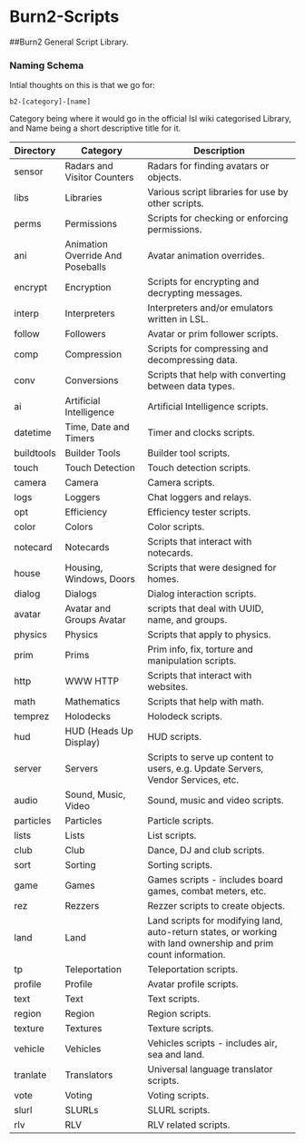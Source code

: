 # Burn2-Scripts

##Burn2 General Script Library.

### Naming Schema

Intial thoughts on this is that we go for:

``` 
b2-[category]-[name]
```
Category being where it would go in the official lsl wiki categorised Library, and Name being a short descriptive title for it.

| Directory | Category | Description |
| --- | --- | --- |
| sensor | Radars and Visitor Counters |	Radars for finding avatars or objects. |
| libs | Libraries |	Various script libraries for use by other scripts. |
| perms | Permissions |	Scripts for checking or enforcing permissions. |
| ani | Animation Override And Poseballs |	Avatar animation overrides. |
| encrypt | Encryption |	Scripts for encrypting and decrypting messages. |
| interp | Interpreters |	Interpreters and/or emulators written in LSL. |
| follow | Followers |	Avatar or prim follower scripts. |
| comp | Compression |	Scripts for compressing and decompressing data. |
| conv| Conversions |	Scripts that help with converting between data types. |
| ai | Artificial Intelligence |	Artificial Intelligence scripts. |
| datetime | Time, Date and Timers |	Timer and clocks scripts. |
| buildtools | Builder Tools |	Builder tool scripts. |
| touch | Touch Detection |	Touch detection scripts. |
| camera | Camera |	Camera scripts. |
| logs | Loggers |	Chat loggers and relays. |
| opt | Efficiency |	Efficiency tester scripts. |
| color | Colors |	Color scripts. |
| notecard | Notecards |	Scripts that interact with notecards. |
| house | Housing, Windows, Doors |	Scripts that were designed for homes. |
| dialog | Dialogs |	Dialog interaction scripts. |
| avatar | Avatar and Groups	Avatar | scripts that deal with UUID, name, and groups. |
| physics | Physics |	Scripts that apply to physics. |
| prim | Prims |	Prim info, fix, torture and manipulation scripts. |
| http | WWW HTTP |	Scripts that interact with websites. |
| math | Mathematics |	Scripts that help with math. |
| temprez | Holodecks |	Holodeck scripts. |
| hud | HUD (Heads Up Display) |	HUD scripts. |
| server | Servers |	Scripts to serve up content to users, e.g. Update Servers, Vendor Services, etc. |
| audio | Sound, Music, Video |	Sound, music and video scripts. |
| particles | Particles |	Particle scripts. |
| lists | Lists |	List scripts. |
| club | Club |	Dance, DJ and club scripts. |
| sort | Sorting |	Sorting scripts. |
| game | Games |	Games scripts - includes board games, combat meters, etc. |
| rez | Rezzers |	Rezzer scripts to create objects. |
| land | Land |	Land scripts for modifying land, auto-return states, or working with land ownership and prim count information. |
| tp | Teleportation |	Teleportation scripts. |
| profile | Profile |	Avatar profile scripts. |
| text | Text |	Text scripts. |
| region | Region |	Region scripts. |
| texture | Textures |	Texture scripts. |
| vehicle | Vehicles |	Vehicles scripts - includes air, sea and land. |
| tranlate | Translators |	Universal language translator scripts. |
| vote | Voting |	Voting scripts. |
| slurl | SLURLs |	SLURL scripts. |
| rlv | RLV |	RLV related scripts. |
